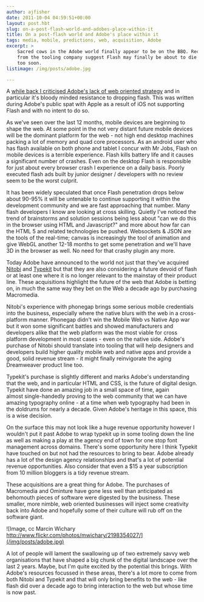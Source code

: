 ```yaml
---
author: ajfisher
date: 2011-10-04 04:59:51+00:00
layout: post.hbt
slug: on-a-post-flash-world-and-adobes-place-within-it
title: On a post-flash world and Adobe's place within it
tags: media, mobile, predictions, web, acquisition, Adobe
excerpt: >
    Sacred cows in the Adobe world finally appear to be on the BBQ. Recent signals
    from the tooling company suggest Flash may finally be about to die - and not
    too soon.
listimage: /img/posts/adobe.jpg

---
```


A [while back I criticised Adobe's lack of web oriented strategy](http://ajfisher.me/2010/04/13/adobe-narayens-kingdom-for-a-plan/) and in particular it's bloody minded resistance to dropping flash. This was written during Adobe's public spat with Apple as a result of iOS not supporting Flash and with no intent to do so.

As we've seen over the last 12 months, mobile devices are beginning to shape the web. At some point in the not very distant future mobile devices will be the dominant platform for the web - not high end desktop machines packing a lot of memory and quad core processors. As an android user who has flash available on both phone and tablet I concur with Mr Jobs, Flash on mobile devices is a terrible experience. Flash kills battery life and it causes a significant number of crashes. Even on the desktop Flash is responsible for just about every browser crash I experience on a daily basis. Poorly executed flash ads built by junior designer / developers with no review seem to be the worst culprit.

It has been widely speculated that once Flash penetration drops below about 90-95% it will be untenable to continue supporting it within the development community and we are fast approaching that number. Many flash developers I know are looking at cross skilling. Quietly I've noticed the trend of brainstorms and solution sessions being less about "can we do this in the browser using HTML and Javascript?" and more about how far can the HTML 5 and related technologies be pushed. Websockets & JSON are the tools of the real-time; canvas is increasingly the tool of animation and give WebGL another 12-18 months to get some penetration and we'll have 3D in the browser as well. No need for that crashy plugin any more.

Today Adobe have announced to the world not just that they've acquired [Nitobi](http://www.nitobi.com/) and [Typekit](http://typekit.com/) but that they are also considering a future devoid of flash or at least one where it is no longer relevant to the mainstay of their product line. These acquisitions highlight the future of the web that Adobe is betting on, in much the same way they bet on the Web a decade ago by purchasing Macromedia.

Nitobi's experience with phonegap brings some serious mobile credentials into the business, especially where the native blurs with the web in a cross-platform manner. Phonegap didn't win the Mobile Web vs Native App war but it won some significant battles and showed manufacturers and developers alike that the web platform was the most viable for cross platform development in most cases - even on the native side. Adobe's purchase of Nitobi should translate into tooling that will help designers and developers build higher quality mobile web and native apps and provide a good, solid revenue stream - it might finally reinvigorate the aging Dreamweaver product line too.

Typekit's purchase is slightly different and marks Adobe's understanding that the web, and in particular HTML and CSS, is the future of digital design. Typekit have done an amazing job in a small space of time, again almost single-handedly proving to the web community that we can have amazing typography online - at a time when web typography had been in the doldrums for nearly a decade. Given Adobe's heritage in this space, this is a wise decision.

On the surface this may not look like a huge revenue opportunity however I wouldn't put it past Adobe to wrap typekit up in some tooling down the line as well as making a play at the agency end of town for one stop font management across domains. There's some opportunity here I think Typekit have touched on but not had the resources to bring to bear. Adobe already has a lot of the design agency relationships and that's a lot of potential revenue opportunities. Also consider that even a $15 a year subscription from 10 million bloggers is a tidy revenue stream.

These acquisitions are a great thing for Adobe. The purchases of Macromedia and Ominture have gone less well than anticipated as behomouth pieces of software were digested by the business. These smaller, more nimble, web oriented businesses will inject some creativity back into Adobe and hopefully some of their culture will rub off on the software giant.

![Image, cc Marcin Wichary http://www.flickr.com/photos/mwichary/2198354027/](/img/posts/adobe.jpg)

A lot of people will lament the swallowing up of two extremely savvy web organisations that have shaped a big chunk of the digital landscape over the last 2 years. Maybe, but I'm quite excited by the potential this brings. With Adobe's resources focussed in these areas, there's a lot more to come from both Nitobi and Typekit and that will only bring benefits to the web - like flash did over a decade ago to bring interaction to the web but whose time is now past.
